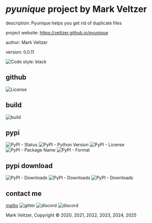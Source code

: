 # *pyunique* project by Mark Veltzer

description: Pyunique helps you get rid of duplicate files

project website: https://veltzer.github.io/pyunique

author: Mark Veltzer

version: 0.0.11

![Code style: black](https://img.shields.io/badge/code%20style-black-000000.svg)

## github

![License](https://img.shields.io/github/license/veltzer/pyunique)

## build

![build](https://github.com/veltzer/pyunique/workflows/build/badge.svg)

## pypi

![PyPI - Status](https://img.shields.io/pypi/status/pyunique)
![PyPI - Python Version](https://img.shields.io/pypi/pyversions/pyunique)
![PyPI - License](https://img.shields.io/pypi/l/pyunique)
![PyPI - Package Name](https://img.shields.io/pypi/v/pyunique)
![PyPI - Format](https://img.shields.io/pypi/format/pyunique)

## pypi download

![PyPI - Downloads](https://img.shields.io/pypi/dd/pyunique)
![PyPI - Downloads](https://img.shields.io/pypi/dw/pyunique)
![PyPI - Downloads](https://img.shields.io/pypi/dm/pyunique)



## contact me
[mailto](mailto:mark.veltzer@gmail.com)
![gitter](https://img.shields.io/gitter/room/veltzer/mark.veltzer)
![discord](https://img.shields.io/discord/719336281624281119)
![discord](https://img.shields.io/discord/719336282194444302)

Mark Veltzer, Copyright © 2020, 2021, 2022, 2023, 2024, 2025
